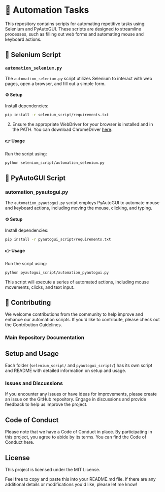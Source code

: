 # 🤖 Automation Tasks

This repository contains scripts for automating repetitive tasks using Selenium and PyAutoGUI. These scripts are designed to streamline processes, such as filling out web forms and automating mouse and keyboard actions.

## 🚀 Selenium Script

### `automation_selenium.py`

The `automation_selenium.py` script utilizes Selenium to interact with web pages, open a browser, and fill out a simple form.

#### ⚙️ Setup

 Install dependencies:

   ```bash
   pip install -r selenium_script/requirements.txt
   ```

2. Ensure the appropriate WebDriver for your browser is installed and in the PATH. You can download ChromeDriver [here](https://sites.google.com/chromium.org/driver/).

#### 👉 Usage

Run the script using:

```bash
python selenium_script/automation_selenium.py
```

## 🚀 PyAutoGUI Script

### automation_pyautogui.py
The `automation_pyautogui.py` script employs PyAutoGUI to automate mouse and keyboard actions, including moving the mouse, clicking, and typing.

#### ⚙️ Setup

Install dependencies:

```bash
pip install -r pyautogui_script/requirements.txt
```

#### 👉 Usage

Run the script using:

```bash
python pyautogui_script/automation_pyautogui.py
```

This script will execute a series of automated actions, including mouse movements, clicks, and text input.

## 🚨 Contributing

We welcome contributions from the community to help improve and enhance our automation scripts. If you'd like to contribute, please check out the Contribution Guidelines.

### Main Repository Documentation

## Setup and Usage

Each folder (`selenium_script/` and `pyautogui_script/`) has its own script and README with detailed information on setup and usage.

### Issues and Discussions

If you encounter any issues or have ideas for improvements, please create an issue on the GitHub repository. Engage in discussions and provide feedback to help us improve the project.

## Code of Conduct

Please note that we have a Code of Conduct in place. By participating in this project, you agree to abide by its terms. You can find the Code of Conduct here.

## License

This project is licensed under the MIT License.


Feel free to copy and paste this into your README.md file. If there are any additional details or modifications you'd like, please let me know!




